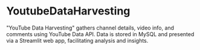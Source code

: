 # YoutubeDataHarvesting
"YouTube Data Harvesting" gathers channel details, video info, and comments using YouTube Data API. Data is stored in MySQL and presented via a Streamlit web app, facilitating analysis and insights.
